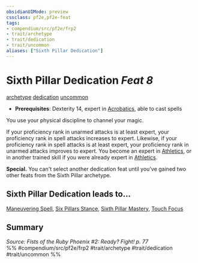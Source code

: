 ```yaml
---
obsidianUIMode: preview
cssclass: pf2e,pf2e-feat
tags:
- compendium/src/pf2e/frp2
- trait/archetype
- trait/dedication
- trait/uncommon
aliases: ["Sixth Pillar Dedication"]
---
```

# Sixth Pillar Dedication  *Feat 8*  
[archetype](../../Rules/traits/archetype.md)  [dedication](../../Rules/traits/dedication.md)  [uncommon](../../Rules/traits/uncommon.md)  

- **Prerequisites**: Dexterity 14, expert in [Acrobatics](../skills.md#Acrobatics), able to cast spells

You use your physical discipline to channel your magic.

If your proficiency rank in unarmed attacks is at least expert, your proficiency rank in spell attacks increases to expert. Likewise, if your proficiency rank in spell attacks is at least expert, your proficiency rank in unarmed attacks improves to expert. You become an expert in [Athletics](../skills.md#Athletics), or in another trained skill if you were already expert in [Athletics](../skills.md#Athletics).

**Special.** You can't select another dedication feat until you've gained two other feats from the Sixth Pillar archetype.

## Sixth Pillar Dedication leads to...

[Maneuvering Spell](maneuvering-spell-frp2.md), [Six Pillars Stance](six-pillars-stance-frp2.md), [Sixth Pillar Mastery](sixth-pillar-mastery-frp2.md), [Touch Focus](touch-focus-frp2.md)

## Summary

*Source: Fists of the Ruby Phoenix #2: Ready? Fight! p. 77*  
%% #compendium/src/pf2e/frp2 #trait/archetype #trait/dedication #trait/uncommon %%